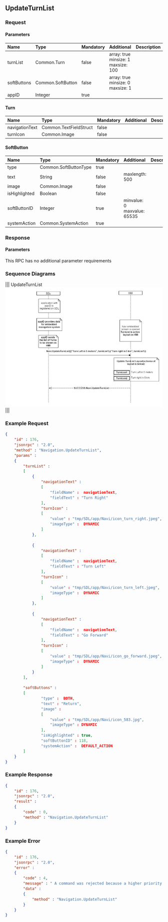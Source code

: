## UpdateTurnList


### Request

#### Parameters

|Name|Type|Mandatory|Additional|Description|
|:---|:---|:--------|:---------|:----------|
|turnList|Common.Turn|false|array: true<br>minsize: 1<br>maxsize: 100||
|softButtons|Common.SoftButton|false|array: true<br>minsize: 0<br>maxsize: 1||
|appID|Integer|true|||

#### Turn

|Name|Type|Mandatory|Additional|Description|
|:---|:---|:--------|:---------|:----------|
|navigationText|Common.TextFieldStruct|false|||
|turnIcon|Common.Image|false|||

#### SoftButton

|Name|Type|Mandatory|Additional|Description|
|:---|:---|:--------|:---------|:----------|
|type|Common.SoftButtonType|true|||
|text|String|false|maxlength: 500||
|image|Common.Image|false|||
|isHighlighted|Boolean|false|||
|softButtonID|Integer|true|minvalue: 0<br>maxvalue: 65535||
|systemAction|Common.SystemAction|true|||

### Response

#### Parameters

This RPC has no additional parameter requirements

### Sequence Diagrams
|||
UpdateTurnList
![UpdateTurnList](./assets/UpdateTurnList.jpg)
|||

### Example Request

```json
{
	"id" : 176,
	"jsonrpc" : "2.0",
	"method" : "Navigation.UpdateTurnList",
	"params" :
	{
		"turnList" :
		[
			{
				"navigationText" :  
				[
					"fieldName" :  navigationText,
					"fieldText" : "Turn Right"
				],
				"turnIcon" :
				[
				 	"value" : "tmp/SDL/app/Navi/icon_turn_right.jpeg",
				 	"imageType" :  DYNAMIC
				]
			},

			{
				"navigationText" :  
				[
					"fieldName" :  navigationText,
					"fieldText" : "Turn Left"
				],
				"turnIcon" :
				[
				 	"value" : "tmp/SDL/app/Navi/icon_turn_left.jpeg",
				 	"imageType" :  DYNAMIC
				]
			},

			{
				"navigationText" :  
				[
					"fieldName" :  navigationText,
					"fieldText" : "Go Forward"
				],
				"turnIcon" :
				[
				 	"value" : "tmp/SDL/app/Navi/icon_go_forward.jpeg",
				 	"imageType" :  DYNAMIC
				]
			}
		],

		"softButtons" :
		[
				"type" :  BOTH,
				"text" : "Return",
				"image" :
				[
				 	"value" : "tmp/SDL/app/Navi/icon_583.jpg",
				 	"imageType" : DYNAMIC
				],
				"isHighlighted" : true,
				"softButtonID" : 118,
				"systemAction" :  DEFAULT_ACTION
		]
	}
}
```
### Example Response

```json
{
	"id" : 176,
	"jsonrpc" : "2.0",
	"result" :
	{
		"code" : 0,
		"method" : "Navigation.UpdateTurnList"
	}
}
```

### Example Error

```json
{
	"id" : 176,
	"jsonrpc" : "2.0",
	"error" :
	{
		"code" : 4,
		"message" : " A command was rejected because a higher priority command is requested",
		"data" :
		{
			"method" : "Navigation.UpdateTurnList"
		}
	}
}
```
